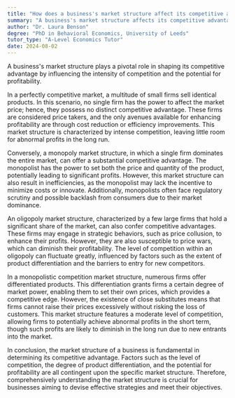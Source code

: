 ```yaml
---
title: "How does a business's market structure affect its competitive advantage?"
summary: "A business's market structure affects its competitive advantage by shaping competition levels and influencing potential profitability."
author: "Dr. Laura Benson"
degree: "PhD in Behavioral Economics, University of Leeds"
tutor_type: "A-Level Economics Tutor"
date: 2024-08-02
---
```


A business's market structure plays a pivotal role in shaping its competitive advantage by influencing the intensity of competition and the potential for profitability.

In a perfectly competitive market, a multitude of small firms sell identical products. In this scenario, no single firm has the power to affect the market price; hence, they possess no distinct competitive advantage. These firms are considered price takers, and the only avenues available for enhancing profitability are through cost reduction or efficiency improvements. This market structure is characterized by intense competition, leaving little room for abnormal profits in the long run.

Conversely, a monopoly market structure, in which a single firm dominates the entire market, can offer a substantial competitive advantage. The monopolist has the power to set both the price and quantity of the product, potentially leading to significant profits. However, this market structure can also result in inefficiencies, as the monopolist may lack the incentive to minimize costs or innovate. Additionally, monopolists often face regulatory scrutiny and possible backlash from consumers due to their market dominance.

An oligopoly market structure, characterized by a few large firms that hold a significant share of the market, can also confer competitive advantages. These firms may engage in strategic behaviors, such as price collusion, to enhance their profits. However, they are also susceptible to price wars, which can diminish their profitability. The level of competition within an oligopoly can fluctuate greatly, influenced by factors such as the extent of product differentiation and the barriers to entry for new competitors.

In a monopolistic competition market structure, numerous firms offer differentiated products. This differentiation grants firms a certain degree of market power, enabling them to set their own prices, which provides a competitive edge. However, the existence of close substitutes means that firms cannot raise their prices excessively without risking the loss of customers. This market structure features a moderate level of competition, allowing firms to potentially achieve abnormal profits in the short term, though such profits are likely to diminish in the long run due to new entrants into the market.

In conclusion, the market structure of a business is fundamental in determining its competitive advantage. Factors such as the level of competition, the degree of product differentiation, and the potential for profitability are all contingent upon the specific market structure. Therefore, comprehensively understanding the market structure is crucial for businesses aiming to devise effective strategies and meet their objectives.
    